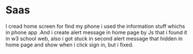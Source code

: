 # Saas
I cread home screen for find my phone i used the information stuff whichs in phone app .And i create alert message in home page by Js that i found it in w3 school web, also i got stuck in second alert message that hidden in home page and show when i click sign in, but i fixed.
